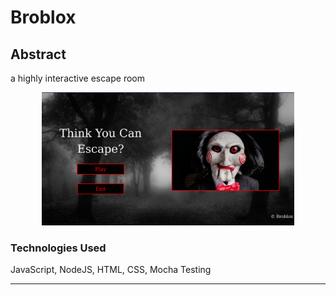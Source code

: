 # Broblox
## Abstract
a highly interactive escape room

<p align="center"><img src="https://github.com/Yehdar/broblox/blob/master/demo/demo.png" width="80%"></p>


### Technologies Used
JavaScript, NodeJS, HTML, CSS, Mocha Testing

<hr> 
